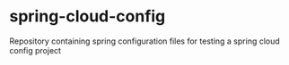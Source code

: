 # spring-cloud-config
Repository containing spring configuration files for testing a spring cloud config project
